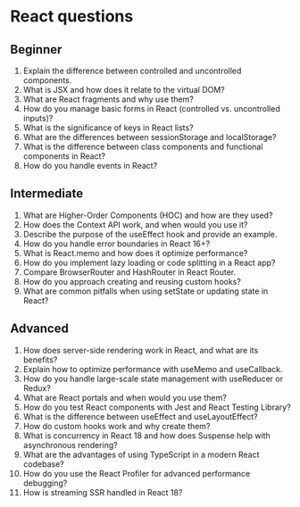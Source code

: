 # React questions

## Beginner

1. Explain the difference between controlled and uncontrolled components.
2. What is JSX and how does it relate to the virtual DOM?
3. What are React fragments and why use them?
4. How do you manage basic forms in React (controlled vs. uncontrolled inputs)?
5. What is the significance of keys in React lists?
6. What are the differences between sessionStorage and localStorage?
7. What is the difference between class components and functional components in React?
8. How do you handle events in React?

## Intermediate

1. What are Higher-Order Components (HOC) and how are they used?
2. How does the Context API work, and when would you use it?
3. Describe the purpose of the useEffect hook and provide an example.
4. How do you handle error boundaries in React 16+?
5. What is React.memo and how does it optimize performance?
6. How do you implement lazy loading or code splitting in a React app?
7. Compare BrowserRouter and HashRouter in React Router.
8. How do you approach creating and reusing custom hooks?
9. What are common pitfalls when using setState or updating state in React?

## Advanced

1. How does server-side rendering work in React, and what are its benefits?
2. Explain how to optimize performance with useMemo and useCallback.
3. How do you handle large-scale state management with useReducer or Redux?
4. What are React portals and when would you use them?
5. How do you test React components with Jest and React Testing Library?
6. What is the difference between useEffect and useLayoutEffect?
7. How do custom hooks work and why create them?
8. What is concurrency in React 18 and how does Suspense help with asynchronous rendering?
9. What are the advantages of using TypeScript in a modern React codebase?
10. How do you use the React Profiler for advanced performance debugging?
11. How is streaming SSR handled in React 18?
